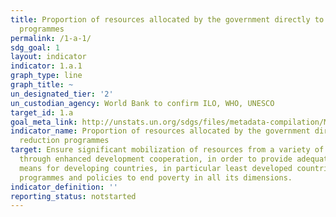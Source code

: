 ```yaml
---
title: Proportion of resources allocated by the government directly to poverty reduction
  programmes
permalink: /1-a-1/
sdg_goal: 1
layout: indicator
indicator: 1.a.1
graph_type: line
graph_title: ~
un_designated_tier: '2'
un_custodian_agency: World Bank to confirm ILO, WHO, UNESCO
target_id: 1.a
goal_meta_link: http://unstats.un.org/sdgs/files/metadata-compilation/Metadata-Goal-1.pdf
indicator_name: Proportion of resources allocated by the government directly to poverty
  reduction programmes
target: Ensure significant mobilization of resources from a variety of sources, including
  through enhanced development cooperation, in order to provide adequate and predictable
  means for developing countries, in particular least developed countries, to implement
  programmes and policies to end poverty in all its dimensions.
indicator_definition: ''
reporting_status: notstarted
---
```

